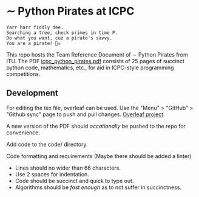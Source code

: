 # $\sim$ Python Pirates at ICPC
```
Yarr harr fiddly dee.
Searching a tree, check primes in time P.
Do what you want, cuz a pirate's savvy.
You are a pirate! 🏴‍☠️
```

This repo hosts the Team Reference Document of $\sim$ Python Pirates from ITU. The PDF [icpc_python_pirates.pdf](./icpc_python_pirates.pdf) consists of 25 pages of succinct python code, mathematics, etc., for aid in ICPC-style programming competitions.

## Development
For editing the tex file, overleaf can be used. Use the "Menu" > "GitHub" > "Github sync" page to push and pull changes. [Overleaf project](https://www.overleaf.com/project/63768d6deb5b7e2237cbb20c).

A new version of the PDF should *occationally* be pushed to the repo for convenience.

Add code to the code/ directory.

Code formatting and requirements (Maybe there should be added a linter)
- Lines should no wider than 66 characters.
- Use 2 spaces for indentation.
- Code should be succinct and quick to type out.
- Algorithms should be *fast enough* as to not suffer in succinctness.
